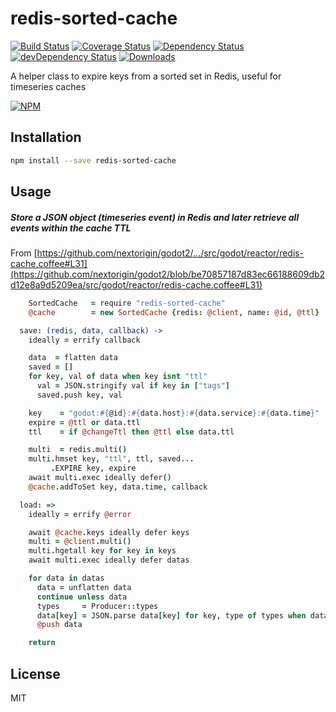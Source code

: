 # redis-sorted-cache

[![Build Status][ci-nextorigin]][travis-ci]
[![Coverage Status][coverage-nextorigin]][coveralls]
[![Dependency Status][dependency]][david]
[![devDependency Status][dev-dependency]][david-dev]
[![Downloads][downloads]][npm-package]

A helper class to expire keys from a sorted set in Redis, useful for timeseries caches

[![NPM][npm-stats]][npm-package]

## Installation
```sh
npm install --save redis-sorted-cache
```

## Usage

##### Store a JSON object (timeseries event) in Redis and later retrieve all events within the cache TTL

From [https://github.com/nextorigin/godot2/.../src/godot/reactor/redis-cache.coffee#L31](https://github.com/nextorigin/godot2/blob/be70857187d83ec66188609db2d12e8a9d5209ea/src/godot/reactor/redis-cache.coffee#L31)

```coffee
    SortedCache   = require "redis-sorted-cache"
    @cache        = new SortedCache {redis: @client, name: @id, @ttl}

  save: (redis, data, callback) ->
    ideally = errify callback

    data  = flatten data
    saved = []
    for key, val of data when key isnt "ttl"
      val = JSON.stringify val if key in ["tags"]
      saved.push key, val

    key    = "godot:#{@id}:#{data.host}:#{data.service}:#{data.time}"
    expire = @ttl or data.ttl
    ttl    = if @changeTtl then @ttl else data.ttl

    multi  = redis.multi()
    multi.hmset key, "ttl", ttl, saved...
         .EXPIRE key, expire
    await multi.exec ideally defer()
    @cache.addToSet key, data.time, callback

  load: =>
    ideally = errify @error

    await @cache.keys ideally defer keys
    multi = @client.multi()
    multi.hgetall key for key in keys
    await multi.exec ideally defer datas

    for data in datas
      data = unflatten data
      continue unless data
      types     = Producer::types
      data[key] = JSON.parse data[key] for key, type of types when data[key] and typeof data[key] isnt type
      @push data

    return

```

## License

MIT

  [ci-nextorigin]: https://img.shields.io/travis/nextorigin/redis-sorted-cache/master.svg?style=flat-square
  [travis-ci]: https://travis-ci.org/nextorigin/redis-sorted-cache
  [coverage-nextorigin]: https://img.shields.io/coveralls/nextorigin/redis-sorted-cache/master.svg?style=flat-square
  [coveralls]: https://coveralls.io/r/nextorigin/redis-sorted-cache
  [dependency]: https://img.shields.io/david/nextorigin/redis-sorted-cache.svg?style=flat-square
  [david]: https://david-dm.org/nextorigin/redis-sorted-cache
  [dev-dependency]: https://img.shields.io/david/dev/nextorigin/redis-sorted-cache.svg?style=flat-square
  [david-dev]: https://david-dm.org/nextorigin/redis-sorted-cache?type=dev
  [downloads]: https://img.shields.io/npm/dm/redis-sorted-cache.svg?style=flat-square
  [npm-package]: https://www.npmjs.org/package/redis-sorted-cache
  [npm-stats]: https://nodei.co/npm/redis-sorted-cache.png?downloads=true&downloadRank=true&stars=true
